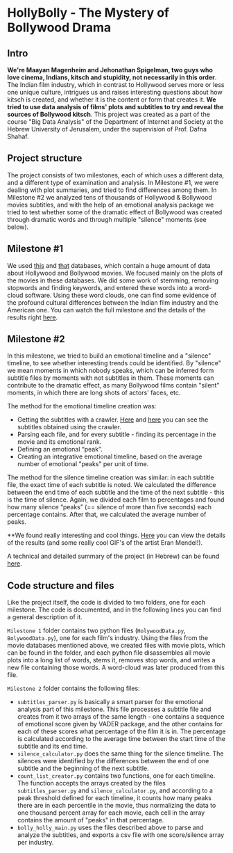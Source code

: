 # HollyBolly - The Mystery of Bollywood Drama

## Intro
**We're Maayan Magenheim and Jehonathan Spigelman, two guys who love cinema, Indians, kitsch and stupidity, not necessarily in this order**.
The Indian film industry, which in contrast to Hollywood serves more or less one unique culture, intrigues us and raises interesting questions about how kitsch is created, and whether it is the content or form that creates it. **We tried to use data analysis of films' plots and subtitles to try and reveal the sources of Bollywood kitsch**. This project was created as a part of the course "Big Data Analysis" of the Department of Internet and Society at the Hebrew University of Jerusalem, under the supervision of Prof. Dafna Shahaf.

## Project structure
The project consists of two milestones, each of which uses a different data, and a different type of examination and analysis.
In Milestone #1, we were dealing with plot summaries, and tried to find differences among them. In Milestone #2 we analyzed tens of thousands of Hollywood & Bollywood movies subtitles, and with the help of an emotional analysis package we tried to test whether some of the dramatic effect of Bollywood was created through dramatic words and through multiple "silence" moments (see below).

## Milestone #1
We used [this](https://www.kaggle.com/rounakbanik/the-movies-dataset) and [that](https://github.com/BollywoodData/Bollywood-Data) databases, which contain a huge amount of data about Hollywood and Bollywood movies. We focused mainly on the plots of the movies in these databases. We did some work of stemming, removing stopwords and finding keywords, and entered these words into a word-cloud software. Using these word clouds, one can find some evidence of the profound cultural differences between the Indian film industry and the American one. You can watch the full milestone and the details of the results right [here](https://docs.google.com/presentation/d/1KKxKNOeBRdmZgX_qUiEZqBcHoxScGFualfpLHDHDVAg/edit?usp=sharing).

## Milestone #2
In this milestone, we tried to build an emotional timeline and a "silence" timeline, to see whether interesting trends could be identified. By "silence" we mean moments in which nobody speaks, which can be inferred form subtitle files by moments with not subtitles in them. These moments can contribute to the dramatic effect, as many Bollywood films contain "silent" moments, in which there are  long shots of actors' faces, etc.

The method for the emotional timeline creation was:

- Getting the subtitles with a crawler. [Here](https://drive.google.com/drive/folders/1d96FzyqGi20fBvOuVJl8XXg4LUJsEd2Z) and [here](https://drive.google.com/drive/folders/1RtnPfNNa2bcTfXPfH3ZDTJrN5_iBQOTU) you can see the subtitles obtained using the crawler.
- Parsing each file, and for every subtitle - finding its percentage in the movie and its emotional rank.
- Defining an emotional “peak”.
- Creating an integrative emotional timeline, based on the average number of emotional "peaks" per unit of time.

The method for the silence timeline creation was similar: in each subtitle file, the exact time of each subtitle is noted. We calculated the difference between the end time of each subtitle and the time of the next subtitle - this is the time of silence.
Again, we divided each film to percentages and found how many silence “peaks” (== silence of more than five seconds) each percentage contains. After that, we calculated the average number of peaks.

**We found really interesting and cool things. [Here](https://docs.google.com/presentation/d/1R-tbiFE6VO4HuTHPJJz7GieSk3MhdVkuNG7904N0k0Q/edit?usp=sharing) you can view the details of the results (and some really cool GIF's of the artist Eran Mendel!).

A technical and detailed summary of the project (in Hebrew) can be found [here](https://docs.google.com/document/d/1IXjdRqUyF6k394ISiknMfIBmFOPCBfwl2-r8-n6rGjI/edit?usp=sharing).

## Code structure and files
Like the project itself, the code is divided to two folders, one for each milestone. The code is documented, and in the following lines you can find a general description of it.

```Milestone 1``` folder contains two python files (```HolywoodData.py```, ```BolywoodData.py```), one for each film's industry. Using the files from the movie databases mentioned above, we created files with movie plots, which can be found in the folder, and each python file disassembles all movie plots into a long list of words, stems it, removes stop words, and writes a new file containing those words. A word-cloud was later produced from this file.

```Milestone 2``` folder contains the following files:

- ```subtitles_parser.py``` is basically a smart parser for the emotional analysis part of this milestone. This file processes a subtitle file and creates from it two arrays of the same length - one contains a sequence of emotional score given by VADER package, and the other contains for each of these scores what percentage of the film it is in. The percentage is calculated according to the average time between the start time of the subtitle and its end time.
- ```silence_calculator.py``` does the same thing for the silence timeline. The silences were identified by the differences between the end of one subtitle and the beginning of the next subtitle.
- ```count_list_creator.py``` contains two functions, one for each timeline. The function accepts the arrays created by the files ```subtitles_parser.py``` and  ```silence_calculator.py```, and according to a peak threshold defined for each timeline, it counts how many peaks there are in each percentile in the movie, thus normalizing the data to one thousand percent array for each movie, each cell in the array contains the amount of "peaks" in that percentage.
- ```bolly_holly_main.py``` uses the files described above to parse and analyze the subtitles, and exports a csv file with one score/silence array per industry.
